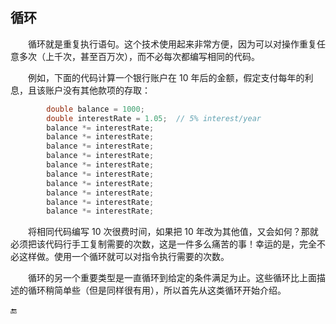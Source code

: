 ## 循环

&emsp;&emsp;循环就是重复执行语句。这个技术使用起来非常方便，因为可以对操作重复任意多次（上千次，甚至百万次），而不必每次都编写相同的代码。


&emsp;&emsp;例如，下面的代码计算一个银行账户在 10 年后的金额，假定支付每年的利息，且该账户没有其他款项的存取：

```csharp
        double balance = 1000;
        double interestRate = 1.05;  // 5% interest/year
        balance *= interestRate;
        balance *= interestRate;
        balance *= interestRate;
        balance *= interestRate;
        balance *= interestRate;
        balance *= interestRate;
        balance *= interestRate;
        balance *= interestRate;
        balance *= interestRate;
        balance *= interestRate;
```

&emsp;&emsp;将相同代码编写 10 次很费时间，如果把 10 年改为其他值，又会如何？那就必须把该代码行手工复制需要的次数，这是一件多么痛苦的事！幸运的是，完全不必这样做。使用一个循环就可以对指令执行需要的次数。

&emsp;&emsp;循环的另一个重要类型是一直循环到给定的条件满足为止。这些循环比上面描述的循环稍简单些（但是同样很有用），所以首先从这类循环开始介绍。




🔚